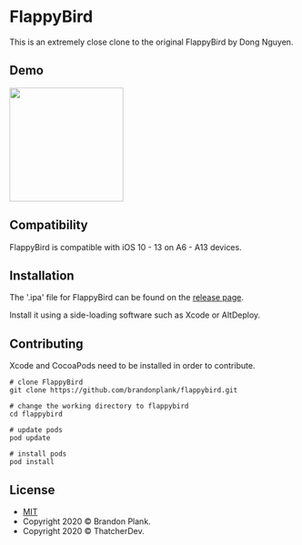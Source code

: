 # FlappyBird

This is an extremely close clone to the original FlappyBird by Dong Nguyen.

## Demo
<img src="demo/demo.gif" width="200">

## Compatibility
FlappyBird is compatible with iOS 10 - 13 on A6 - A13 devices.

## Installation
The '.ipa' file for FlappyBird can be found on the [release page](https://github.com/brandonplank/flappybird/releases).

Install it using a side-loading software such as Xcode or AltDeploy.


## Contributing
Xcode and CocoaPods need to be installed in order to contribute.

```
# clone FlappyBird
git clone https://github.com/brandonplank/flappybird.git

# change the working directory to flappybird
cd flappybird

# update pods
pod update

# install pods
pod install
```

## License
- [MIT](https://choosealicense.com/licenses/mit/)
- Copyright 2020 © Brandon Plank.
- Copyright 2020 © ThatcherDev.
